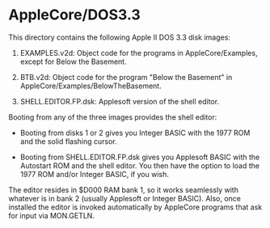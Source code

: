 AppleCore/DOS3.3
================

This directory contains the following Apple II DOS 3.3 disk images:

1.  EXAMPLES.v2d: Object code for the programs in AppleCore/Examples,
    except for Below the Basement.

2.  BTB.v2d: Object code for the program "Below the Basement" in
    AppleCore/Examples/BelowTheBasement.

3.  SHELL.EDITOR.FP.dsk: Applesoft version of the shell editor.

Booting from any of the three images provides the shell editor:

  - Booting from disks 1 or 2 gives you Integer BASIC with the 1977
    ROM and the solid flashing cursor.

  - Booting from SHELL.EDITOR.FP.dsk gives you Applesoft BASIC with
    the Autostart ROM and the shell editor.  You then have the option
    to load the 1977 ROM and/or Integer BASIC, if you wish.

The editor resides in $D000 RAM bank 1, so it works seamlessly with
whatever is in bank 2 (usually Applesoft or Integer BASIC).  Also,
once installed the editor is invoked automatically by AppleCore
programs that ask for input via MON.GETLN.

